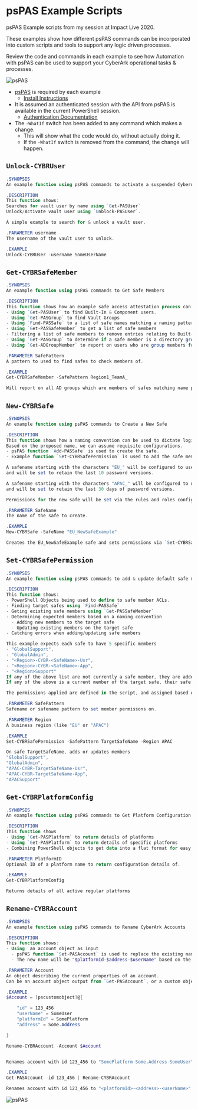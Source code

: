 # psPAS Example Scripts

psPAS Example scripts from my session at Impact Live 2020.

These examples show how different psPAS commands can be incorporated into custom scripts and tools to support any logic driven processes.

Review the code and commands in each example to see how Automation with psPAS can be used to support your CyberArk operational tasks & processes.

![psPAS](https://github.com/pspete/psPAS/blob/master/docs/assets/images/shop_banner_symbol.png?raw=true)

- [psPAS](https://github.com/pspete/psPAS) is required by each example
  - [Install Instructions](https://pspas.pspete.dev/docs/install/)
- It is assumed an authenticated session with the API from psPAS is available in the current PowerShell session.
  - [Authentication Documentation](https://pspas.pspete.dev/docs/authentication/)
- The `-WhatIf` switch has been added to any command which makes a change.
  - This will show what the code would do, without actually doing it.
  - If the `-WhatIf` switch is removed from the command, the change will happen.

## `Unlock-CYBRUser`

```powershell
.SYNOPSIS
An example function using psPAS commands to activate a suspended CyberArk Vault User.

.DESCRIPTION
This function shows:
Searches for vault user by name using `Get-PASUser`
Unlock/Activate vault user using `Unblock-PASUser`.

A simple example to search for & unlock a vault user.

.PARAMETER username
The username of the vault user to unlock.

.EXAMPLE
Unlock-CYBRUser -username SomeUserName
```

## `Get-CYBRSafeMember`

```powershell
.SYNOPSIS
An example function using psPAS commands to Get Safe Members

.DESCRIPTION
This function shows how an example safe access attestation process can be supported:
- Using `Get-PASUser` to find Built-In & Component users.
- Using `Get-PASGroup` to find Vault Groups
- Using `Find-PASSafe` to a list of safe names matching a naming pattern.
- Using `Get-PASSafeMember` to get a list of safe members
- Filtering a list of safe members to remove entries relating to Built-In & Component users as well as vault groups.
- Using `Get-PASGroup` to determine if a safe member is a directory group
- Using `Get-ADGroupMember` to report on users who are group members from AD.

.PARAMETER SafePattern
A pattern to used to find safes to check members of.

.EXAMPLE
Get-CYBRSafeMember -SafePattern Region1_TeamA_

Will report on all AD groups which are members of safes matching name pattern "Region1_TeamA_"
```

## `New-CYBRSafe`

```powershell
.SYNOPSIS
An example function using psPAS commands to Create a New Safe

.DESCRIPTION
This function shows how a naming convention can be used to dictate logic.
Based on the proposed name, we can assume requisite configurations.
- psPAS function `Add-PASSafe` is used to create the safe.
- Example function `Set-CYBRSafePermission` is used to add the safe members.

A safename starting with the characters "EU_" will be configured to use CPM "PasswordManager",
and will be set to retain the last 10 password versions.

A safename starting with the characters "APAC_" will be configured to use CPM "PasswordManager1",
and will be set to retain the last 30 days of password versions.

Permissions for the new safe will be set via the rules and roles configured in the `Set-CYBRSafePermission` function.

.PARAMETER SafeName
The name of the safe to create.

.EXAMPLE
New-CYBRSafe -SafeName "EU_NewSafeExample"

Creates the EU_NewSafeExample safe and sets permissions via `Set-CYBRSafePermission`
```

## `Set-CYBRSafePermission`

```powershell
.SYNOPSIS
An example function using psPAS commands to add & update default safe members

.DESCRIPTION
This function shows:
- PowerShell Objects being used to define to safe member ACLs.
- Finding target safes using `Find-PASSafe`
- Geting existing safe members using `Get-PASSafeMember`
- Determining expected members based on a naming convention
  - Adding new members to the target safe
  - Updating existing members on the target safe
- Catching errors when adding/updating safe members

This example expects each safe to have 5 specific members
- "GlobalSupport",
- "GlobalAdmin",
- "<Region>-CYBR-<SafeName>-Usr",
- "<Region>-CYBR-<SafeName>-App",
- "<Region>Support"
If any of the above list are not currently a safe member, they are added.
If any of the above is a current member of the target safe, their safe permissions are updated.

The permissions applied are defined in the script, and assigned based on the naming convention of the member.

.PARAMETER SafePattern
Safename or safename pattern to set member permissons on.

.PARAMETER Region
A business region (like "EU" or "APAC")

.EXAMPLE
Set-CYBRSafePermission -SafePattern TargetSafeName -Region APAC

On safe TargetSafeName, adds or updates members
"GlobalSupport",
"GlobalAdmin",
"APAC-CYBR-TargetSafeName-Usr",
"APAC-CYBR-TargetSafeName-App",
"APACSupport"
```

## `Get-CYBRPlatformConfig`

```powershell
.SYNOPSIS
An example function using psPAS commands to Get Platform Configuration details.

.DESCRIPTION
This function shows
- Using `Get-PASPlatform` to return details of platforms
- Using `Get-PASPlatform` to return details of specific platforms
- Combining PowerShell objects to get data into a flat format for easy filtering & querying.

.PARAMETER PlatformID
Optional ID of a platform name to return configuration details of.

.EXAMPLE
Get-CYBRPlatformConfig

Returns details of all active regular platforms
```

## `Rename-CYBRAccount`

```powershell
.SYNOPSIS
An example function using psPAS commands to Rename CyberArk Accounts

.DESCRIPTION
This function shows:
- Using  an account object as input
  - psPAS function `Set-PASAccount` is used to replace the existing name value of an account.
  - The new name will be "$platformId-$address-$userName" based on the property values of the input object

.PARAMETER Account
An object describing the current properties of an account.
Can be an account object output from `Get-PASAccount`, or a custom object.

.EXAMPLE
$Account = [pscustomobject]@{

    "id" = 123_456
    "userName" = SomeUser
    "platformId" = SomePlatform
    "address" = Some.Address

}

Rename-CYBRAccount -Account $Account


Renames account with id 123_456 to "SomePlatform-Some.Address-SomeUser"

.EXAMPLE
Get-PASAccount -id 123_456 | Rename-CYBRAccount

Renames account with id 123_456 to "<platformId>-<address>-<userName>"
```
![psPAS](https://github.com/pspete/psPAS/blob/master/docs/assets/images/shop_banner_symbol.png?raw=true)